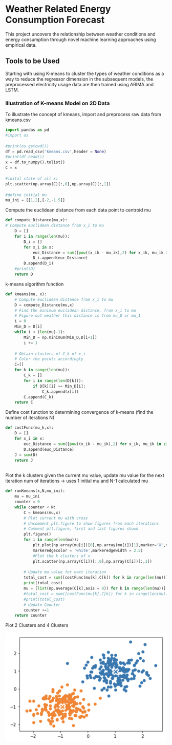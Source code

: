 # Weather Related Energy Consumption Forecast

This project uncovers the relationship between weather conditions and energy consumption through novel machine learning approaches using empirical data. 

## Tools to be Used

Starting with using K-means to cluster the types of weather conditions as a way to reduce the regressor dimension in the subsequent models, 
the preprocessed electricity usage data are then trained using ARIMA and LSTM.

### Illustration of K-means Model on 2D Data

To illustrate the concept of kmeans, import and preprocess raw data from kmeans.csv

```python
import pandas as pd
#import os

#print(os.getcwd())
df = pd.read_csv('kmeans.csv',header = None)
#print(df.head())
x = df.to_numpy().tolist()
C = x

#inital state of all xi
plt.scatter(np.array(C)[:,0],np.array(C)[:,1])

#define initial mu
mu_ini = [[1,2],[-2,-1.5]]

```
Compute the euclidean distance from each data point to centroid mu

```python
def compute_Distance(mu,x):
# Compute euclidean distance from x_i to mu
    D = []
    for i in range(len(mu)):
        D_i = []  
        for x_i in x:
            euc_Distance = sum([pow((x_ik - mu_ik),2) for x_ik, mu_ik in zip(x_i, mu[i])])
            D_i.append(euc_Distance)
        D.append(D_i)
    #print(D)
    return D
```
k-means algorithm function

```python
def kmeans(mu, x):
    # Compute euclidean distance from x_i to mu
    D = compute_Distance(mu,x)
    # Find the minimum euclidean distance, from x_i to mu
    # Figure out weather this distance is from mu_0 or mu_1
    i = 0
    Min_D = D[i]
    while i < (len(mu)-1):
        Min_D = np.minimum(Min_D,D[i+1])
        i += 1

    # Obtain clusters of C_k of x_i
    # Color the points accordingly
    C=[]
    for k in range(len(mu)):
        C_k = []
        for i in range(len(D[k])):
            if D[k][i] == Min_D[i]:
                C_k.append(x[i])
        C.append(C_k)
    return C

```
Define cost function to determining convergence of k-means (find the number of iterations N)

```python
def costFunc(mu_k,x):
    D = []  
    for x_i in x:
        euc_Distance = sum([pow((x_ik - mu_ik),2) for x_ik, mu_ik in zip(x_i, mu_k)])
        D.append(euc_Distance)
    J = sum(D)
    return J
    
```
Plot the k clusters given the current mu value, update mu value for the next iteration 
num of iterations -> uses 1 initial mu and N-1 calculated mu

```python
def runKmeans(x,N,mu_ini):
    mu = mu_ini
    counter = 0
    while counter < N:
        C = kmeans(mu,x)
        # Plot current mu with cross
        # Uncomment plt.figure to show figures from each iterations
        # Comment plt.figure, first and last figures shown
        plt.figure()
        for i in range(len(mu)):
            plt.plot(np.array(mu[i])[0],np.array(mu[i])[1],marker='X',markersize = 14,\
            markeredgecolor = 'white',markeredgewidth = 2.5)
            #Plot the k clusters of x
            plt.scatter(np.array(C[i])[:,0],np.array(C[i])[:,1])
        
        # Update mu value for next iteration
        total_cost = sum([costFunc(mu[k],C[k]) for k in range(len(mu))])
        print(total_cost)
        mu = [list(np.average(C[k],axis = 0)) for k in range(len(mu))]
        #total_cost = sum([costFunc(mu[k],C[k]) for k in range(len(mu))])
        #print(total_cost)
        # Update Counter
        counter +=1
    return counter 

```
Plot 2 Clusters and 4 Clusters

![K-means 2 Clusters](2Clusters.png)

## 
